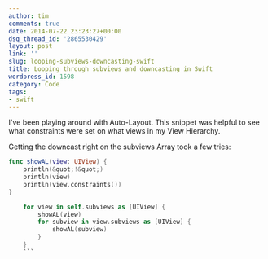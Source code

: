 ```yaml
---
author: tim
comments: true
date: 2014-07-22 23:23:27+00:00
dsq_thread_id: '2865530429'
layout: post
link: ''
slug: looping-subviews-downcasting-swift
title: Looping through subviews and downcasting in Swift
wordpress_id: 1598
category: Code
tags:
- swift
---
```


I've been playing around with Auto-Layout. This snippet was helpful to see
what constraints were set on what views in my View Hierarchy. 

Getting the downcast right on the subviews Array took a few tries: 

```swift
func showAL(view: UIView) {
    println(&quot;!&quot;)
    println(view)
    println(view.constraints())
}

    for view in self.subviews as [UIView] {
        showAL(view)
        for subview in view.subviews as [UIView] {
            showAL(subview)
        }
    }
    ```